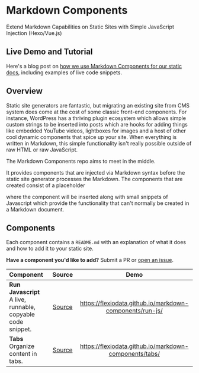 # Markdown Components

Extend Markdown Capabilities on Static Sites with Simple JavaScript Injection (Hexo/Vue.js)

## Live Demo and Tutorial

Here's a blog post on [how we use Markdown Components for our static docs](https://www.flex.io/blog/markdown-syntax-javascript-hexo-vue/), including examples of live code snippets.

## Overview

Static site generators are fantastic, but migrating an existing site from CMS system does come at the cost of some classic front-end components. For instance, WordPress has a thriving plugin ecosystem which allows simple custom strings to be inserted into posts which are hooks for adding things like embedded YouTube videos, lightboxes for images and a host of other cool dynamic components that spice up your site. When everything is written in Markdown, this simple functionality isn't really possible outside of raw HTML or raw JavaScript.

The Markdown Components repo aims to meet in the middle.

It provides components that are injected via Markdown syntax before the static site generator processes the Markdown. The components that are created consist of a placeholder <div> where the component will be inserted along with small snippets of Javascript which provide the functionality that can't normally be created in a Markdown document.

## Components

Each component contains a `README.md` with an explanation of what it does and how to add it to your static site.

**Have a component you'd like to add?** Submit a PR or [open an issue](https://github.com/flexiodata/markdown-components/issues).

| Component | Source | Demo |
|:--------|:------:|:------:|
| **Run Javascript** <br/> A live, runnable, copyable code snippet. | [Source](https://github.com/flexiodata/markdown-components/tree/master/run-js) | https://flexiodata.github.io/markdown-components/run-js/ 
| **Tabs** <br/> Organize content in tabs. | [Source](https://github.com/flexiodata/markdown-components/tree/master/tabs) | https://flexiodata.github.io/markdown-components/tabs/
